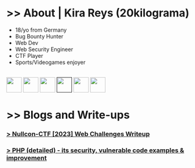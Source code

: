 # >> About | Kira Reys (20kilograma)

<ul>
  <li>18/yo from Germany</li>
  <li>Bug Bounty Hunter</li>
  <li>Web Dev</li>
  <li>Web Security Engineer</li>
  <li>CTF Player</li>
  <li>Sports/Videogames enjoyer</li>
  <br>
</ul>
<a target="_blank" href="https://hackerone.com/20kilograma?type=user"><img width=40 height=40 src="https://images.crunchbase.com/image/upload/c_lpad,f_auto,q_auto:eco,dpr_1/dgsrzgjf4paklpbom6uj"></a>
<a target="_blank" href="https://twitter.com/kirareysV2"><img width=40 height=40 src="https://static.dezeen.com/uploads/2023/07/x-logo-twitter-elon-musk_dezeen_2364_col_0.jpg"></a>
<a target="_blank" href="https://app.intigriti.com/researcher/profile/0xkira"><img width=40 height=40 src="https://pbs.twimg.com/media/D70adQEXoAsh19Q.jpg"></a>
<a target="_blank" href=""><img width=40 height=40 src="https://logodix.com/logo/64439.png"></a>
<a target="_blank" href="https://huntr.com/users/kirareys/"><img width=40 height=40 src="https://avatars.githubusercontent.com/u/28839565?v=4"></a>
<a target="_blank" href="https://leetcode.com/20kilograma/"><img width=40 height=40 src="https://upload.wikimedia.org/wikipedia/commons/8/8e/LeetCode_Logo_1.png"></a>

# >> Blogs and Write-ups

### <a href="nullcon-writeup"> > Nullcon-CTF [2023] Web Challenges Writeup </a>
### <a href="php-sec"> > PHP (detailed) - its security, vulnerable code examples & improvement </a>
